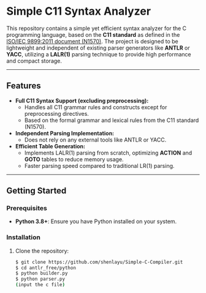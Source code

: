 # Simple C11 Syntax Analyzer

This repository contains a simple yet efficient syntax analyzer for the C programming language, based on the **C11 standard** as defined in the [ISO/IEC 9899:2011 document (N1570)](https://www.open-std.org/jtc1/sc22/wg14/www/docs/n1570.pdf). The project is designed to be lightweight and independent of existing parser generators like **ANTLR** or **YACC**, utilizing a **LALR(1)** parsing technique to provide high performance and compact storage.

---

## Features

- **Full C11 Syntax Support (excluding preprocessing):**
  - Handles all C11 grammar rules and constructs except for preprocessing directives.
  - Based on the formal grammar and lexical rules from the C11 standard (N1570).
- **Independent Parsing Implementation:**
  - Does not rely on any external tools like ANTLR or YACC.
- **Efficient Table Generation:**
  - Implements LALR(1) parsing from scratch, optimizing **ACTION** and **GOTO** tables to reduce memory usage.
  - Faster parsing speed compared to traditional LR(1) parsing.

---

## Getting Started

### Prerequisites

- **Python 3.8+**: Ensure you have Python installed on your system.

### Installation

1. Clone the repository:
   ```bash
   $ git clone https://github.com/shenlayu/Simple-C-Compiler.git
   $ cd antlr_free/python
   $ python builder.py
   $ python parser.py
   (input the c file)
   ```

